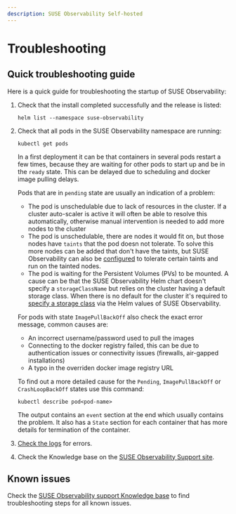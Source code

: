 ```yaml
---
description: SUSE Observability Self-hosted
---
```


# Troubleshooting

## Quick troubleshooting guide

Here is a quick guide for troubleshooting the startup of SUSE Observability:

1. Check that the install completed successfully and the release is listed:

   ```text
   helm list --namespace suse-observability
   ```

2. Check that all pods in the SUSE Observability namespace are running:

   ```text
   kubectl get pods
   ```
   
   In a first deployment it can be that containers in several pods restart a few times, because they are waiting for other pods to start up and be in the `ready` state. This can be delayed due to scheduling and docker image pulling delays.

   Pods that are in `pending` state are usually an indication of a problem:
   * The pod is unschedulable due to lack of resources in the cluster. If a cluster auto-scaler is active it will often be able to resolve this automatically, otherwise manual intervention is needed to add more nodes to the cluster
   * The pod is unschedulable, there are nodes it would fit on, but those nodes have `taints` that the pod doesn not tolerate. To solve this more nodes can be added that don't have the taints, but SUSE Observability can also be [configured](kubernetes_openshift/customize_config.md#override-default-configuration) to tolerate certain taints and run on the tainted nodes.
   * The pod is waiting for the Persistent Volumes (PVs) to be mounted. A cause can be that the SUSE Observability Helm chart doesn't specify a `storageClassName` but relies on the cluster having a default storage class. When there is no default for the cluster it's required to [specify a storage class](./kubernetes_openshift/storage.md) via the Helm values of SUSE Observability.

   For pods with state `ImagePullBackOff` also check the exact error message, common causes are:
   * An incorrect username/password used to pull the images
   * Connecting to the docker registry failed, this can be due to authentication issues or connectivity issues (firewalls, air-gapped installations)
   * A typo in the overriden docker image registry URL

   To find out a more detailed cause for the `Pending`, `ImagePullBackOff` or `CrashLoopBackOff` states use this command:
   
   ```text
   kubectl describe pod<pod-name>
   ```
   
   The output contains an `event` section at the end which usually contains the problem. It also has a `State` section for each container that has more details for termination of the container.

3. [Check the logs](/configure/logging/kubernetes-logs.md) for errors.
4. Check the Knowledge base on the [SUSE Observability Support site](https://support.stackstate.com/).

## Known issues

Check the [SUSE Observability support Knowledge base](https://support.stackstate.com/hc/en-us/sections/360004684540-Known-issues) to find troubleshooting steps for all known issues.

